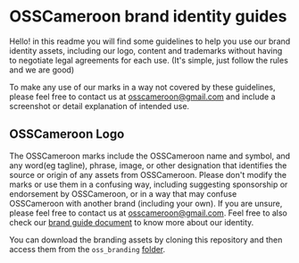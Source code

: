 # OSSCameroon brand identity guides

Hello! in this readme you will find some guidelines to help you use our brand identity assets, including our logo, content and trademarks without having to negotiate legal agreements for each use. (It's simple, just follow the rules and we are good)

To make any use of our marks in a way not covered by these guidelines, please feel free to contact us at osscameroon@gmail.com and include a screenshot or detail explanation of intended use.

## OSSCameroon Logo

The OSSCameroon marks include the OSSCameroon name and symbol, and any word(eg tagline), phrase, image, or other designation that identifies the source or origin of any assets from OSSCameroon. Please don't modify the marks or use them in a confusing way, including suggesting sponsorship or endorsement by OSSCameroon, or in a way that may confuse OSSCameroon with another brand (including your own). If you are unsure, please feel free to contact us at osscameroon@gmail.com. Feel free to also check our [brand guide document](./oss_branding/oss_branding_guide.pdf) to know more about our identity.

You can download the branding assets by cloning this repository and then access them from the `oss_branding` [folder](https://github.com/osscameroon/Branding/tree/main/oss_branding).
